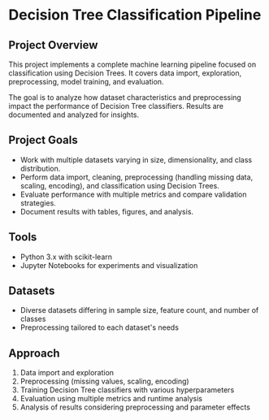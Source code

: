 # Decision Tree Classification Pipeline

## Project Overview

This project implements a complete machine learning pipeline focused on classification using Decision Trees. It covers data import, exploration, preprocessing, model training, and evaluation.

The goal is to analyze how dataset characteristics and preprocessing impact the performance of Decision Tree classifiers. Results are documented and analyzed for insights.

## Project Goals

- Work with multiple datasets varying in size, dimensionality, and class distribution.  
- Perform data import, cleaning, preprocessing (handling missing data, scaling, encoding), and classification using Decision Trees.  
- Evaluate performance with multiple metrics and compare validation strategies.  
- Document results with tables, figures, and analysis.

## Tools

- Python 3.x with scikit-learn  
- Jupyter Notebooks for experiments and visualization

## Datasets

- Diverse datasets differing in sample size, feature count, and number of classes  
- Preprocessing tailored to each dataset's needs

## Approach

1. Data import and exploration  
2. Preprocessing (missing values, scaling, encoding)  
3. Training Decision Tree classifiers with various hyperparameters  
4. Evaluation using multiple metrics and runtime analysis  
5. Analysis of results considering preprocessing and parameter effects  
